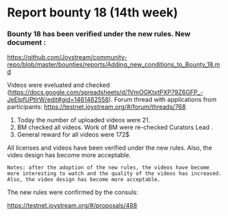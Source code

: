# Report bounty 18 (14th week)
### Bounty 18 has been verified under the new rules. New document :

https://github.com/Joystream/community-repo/blob/master/bounties/reports/Adding_new_conditions_to_Bounty_18.md

Videos were eveluated and checked (https://docs.google.com/spreadsheets/d/1VmOGKtxtPXP79Z6GFP_-JeElpfUPtlrW/edit#gid=1461462558).
Forum thread with applications from participants: https://testnet.joystream.org/#/forum/threads/768

   1. Today the number of uploaded videos were 21.
   2. BM checked all videos. Work of BM were re-checked Curators Lead .
   3. General reward for all videos were 172$

All licenses and videos have been verified under the new rules. Also, the video design has become more acceptable.

`Notes: after the adoption of the new rules, the videos have become more interesting to watch and the quality of the videos has increased.
Also, the video design has become more acceptable. `

The new rules were confirmed by the consuls:

https://testnet.joystream.org/#/proposals/488
